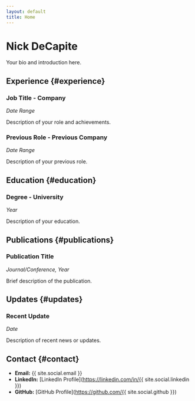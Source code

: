 ```yaml
---
layout: default
title: Home
---
```


# Nick DeCapite

Your bio and introduction here.

## Experience {#experience}

### Job Title - Company
*Date Range*

Description of your role and achievements.

### Previous Role - Previous Company  
*Date Range*

Description of your previous role.

## Education {#education}

### Degree - University
*Year*

Description of your education.

## Publications {#publications}

### Publication Title
*Journal/Conference, Year*

Brief description of the publication.

## Updates {#updates}

### Recent Update
*Date*

Description of recent news or updates.

## Contact {#contact}

- **Email:** {{ site.social.email }}
- **LinkedIn:** [LinkedIn Profile](https://linkedin.com/in/{{ site.social.linkedin }})
- **GitHub:** [GitHub Profile](https://github.com/{{ site.social.github }})